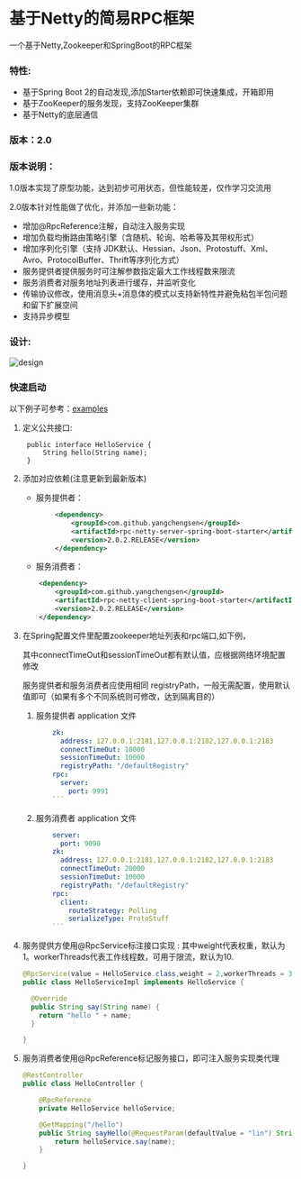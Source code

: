 # 基于Netty的简易RPC框架
一个基于Netty,Zookeeper和SpringBoot的RPC框架



### 特性:
* 基于Spring Boot 2的自动发现,添加Starter依赖即可快速集成，开箱即用
* 基于ZooKeeper的服务发现，支持ZooKeeper集群
* 基于Netty的底层通信

### 版本：2.0

### 版本说明：
1.0版本实现了原型功能，达到初步可用状态，但性能较差，仅作学习交流用

2.0版本针对性能做了优化，并添加一些新功能：

* 增加@RpcReference注解，自动注入服务实现
* 增加负载均衡路由策略引擎（含随机、轮询、哈希等及其带权形式）
* 增加序列化引擎（支持 JDK默认、Hessian、Json、Protostuff、Xml、Avro、ProtocolBuffer、Thrift等序列化方式）
* 服务提供者提供服务时可注解参数指定最大工作线程数来限流
* 服务消费者对服务地址列表进行缓存，并监听变化
* 传输协议修改，使用消息头+消息体的模式以支持新特性并避免粘包半包问题和留下扩展空间
* 支持异步模型

### 设计:
![design](https://img-blog.csdnimg.cn/20181106001830876.png?x-oss-process=image/watermark,type_ZmFuZ3poZW5naGVpdGk,shadow_10,text_aHR0cHM6Ly9ibG9nLmNzZG4ubmV0L2FsaW55dWE=,size_16,color_FFFFFF,t_70)
### 快速启动

以下例子可参考：[examples](https://github.com/linshenkx/rpc-netty-spring-boot-starter/tree/master/examples)

1. 定义公共接口:

		public interface HelloService { 
			String hello(String name); 
		}

2. 添加对应依赖(注意更新到最新版本)
    - 服务提供者：
    ```xml
            <dependency>
                <groupId>com.github.yangchengsen</groupId>
                <artifactId>rpc-netty-server-spring-boot-starter</artifactId>
                <version>2.0.2.RELEASE</version>
            </dependency>
    ```

    - 服务消费者：
    ```xml
        <dependency>
            <groupId>com.github.yangchengsen</groupId>
            <artifactId>rpc-netty-client-spring-boot-starter</artifactId>
            <version>2.0.2.RELEASE</version>
        </dependency>
    ``` 
    
3. 在Spring配置文件里配置zookeeper地址列表和rpc端口,如下例，

    其中connectTimeOut和sessionTimeOut都有默认值，应根据网络环境配置修改
    
    服务提供者和服务消费者应使用相同 registryPath，一般无需配置，使用默认值即可（如果有多个不同系统则可修改，达到隔离目的）
    
    1. 服务提供者 application 文件
    
        ```yml
            zk:
              address: 127.0.0.1:2181,127.0.0.1:2182,127.0.0.1:2183
              connectTimeOut: 10000
              sessionTimeOut: 10000
              registryPath: "/defaultRegistry"
            rpc:
              server:
                port: 9991
            ```
    2. 服务消费者 application 文件
    
        ```yml
            server:
              port: 9090
            zk:
              address: 127.0.0.1:2181,127.0.0.1:2182,127.0.0.1:2183
              connectTimeOut: 20000
              sessionTimeOut: 10000
              registryPath: "/defaultRegistry"
            rpc:
              client:
                routeStrategy: Polling
                serializeType: ProtoStuff
            ```
4. 服务提供方使用@RpcService标注接口实现 :
   其中weight代表权重，默认为1。workerThreads代表工作线程数，可用于限流，默认为10.
    ```java
    @RpcService(value = HelloService.class,weight = 2,workerThreads = 3)
    public class HelloServiceImpl implements HelloService {
    
      @Override
      public String say(String name) {
        return "hello " + name;
      }
    
    }
    ```

5. 服务消费者使用@RpcReference标记服务接口，即可注入服务实现类代理
    
    ```java
    @RestController
    public class HelloController {
    
        @RpcReference
        private HelloService helloService;
    
        @GetMapping("/hello")
        public String sayHello(@RequestParam(defaultValue = "lin") String name){   
            return helloService.say(name);
        }
    
    }
    ```

